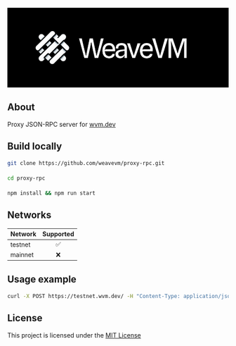 <p align="center">
  <a href="https://wvm.dev">
    <img src="https://raw.githubusercontent.com/weaveVM/.github/main/profile/bg.png">
  </a>
</p>

## About
Proxy JSON-RPC server for [wvm.dev](https://wvm.dev)

## Build locally

```bash
git clone https://github.com/weavevm/proxy-rpc.git

cd proxy-rpc

npm install && npm run start
```

## Networks

| Network  | Supported |
| ------------- |:-------------:|
| testnet      | ✅      |
| mainnet      |  ❌    |

## Usage example

```bash
curl -X POST https://testnet.wvm.dev/ -H "Content-Type: application/json" -d '{"jsonrpc":"2.0","method":"eth_chainId","params":[],"id":1}'
```

## License
This project is licensed under the [MIT License](./LICENSE)